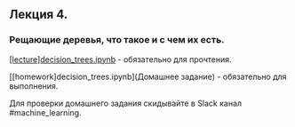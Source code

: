 ## Лекция 4.


### Рещающие деревья, что такое и с чем их есть.


[[lecture]decision_trees.ipynb](Лекция) - обязательно для прочтения. 

[[homework]decision_trees.ipynb](Домашнее задание) - обязательно для выполнения. 


Для проверки домашнего задания скидывайте в Slack канал #machine_learning.

